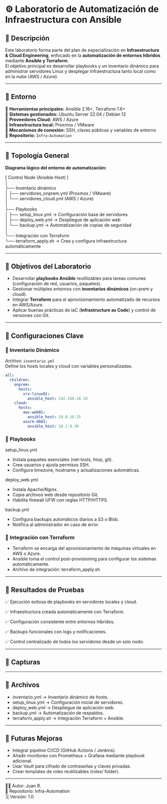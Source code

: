 # ⚙️ Laboratorio de Automatización de Infraestructura con Ansible

## 🔹 Descripción
Este laboratorio forma parte del plan de especialización en **Infraestructura & Cloud Engineering**, enfocado en la **automatización de entornos híbridos** mediante **Ansible y Terraform**.  
El objetivo principal es desarrollar playbooks y un inventario dinámico para administrar servidores Linux y desplegar infraestructura tanto local como en la nube (AWS / Azure).

---

## 🔹 Entorno

📌 **Herramientas principales:** Ansible 2.16+, Terraform 1.6+  
📌 **Sistemas gestionados:** Ubuntu Server 22.04 / Debian 12  
📌 **Proveedores Cloud:** AWS / Azure  
📌 **Infraestructura local:** Proxmox / VMware  
📌 **Mecanismos de conexión:** SSH, claves públicas y variables de entorno  
📌 **Repositorio:** `Infra-Automation`  

---

## 🔹 Topología General

**Diagrama lógico del entorno de automatización:**

[ Control Node (Ansible Host) ]  
│  
├── Inventario dinámico  
│     ├── servidores_onprem.yml (Proxmox / VMware)  
│     └── servidores_cloud.yml (AWS / Azure)  
│  
├── Playbooks  
│     ├── setup_linux.yml → Configuración base de servidores  
│     ├── deploy_web.yml → Despliegue de aplicación web  
│     └── backup.yml → Automatización de copias de seguridad  
│  
└── Integración con Terraform  
      └── terraform_apply.sh → Crea y configura infraestructura automáticamente

---

## 🔹 Objetivos del Laboratorio
- Desarrollar **playbooks Ansible** reutilizables para tareas comunes (configuración de red, usuarios, paquetes).  
- Gestionar múltiples entornos con **inventarios dinámicos** (on-prem y cloud).  
- Integrar **Terraform** para el aprovisionamiento automatizado de recursos en AWS/Azure.  
- Aplicar buenas prácticas de IaC (**Infrastructure as Code**) y control de versiones con Git.  

---

## 🔹 Configuraciones Clave

### 🔸 Inventario Dinámico
Archivo: `inventario.yml`  
Define los hosts locales y cloud con variables personalizadas.

```yaml
all:
  children:
    onprem:
      hosts:
        srv-linux01:
          ansible_host: 192.168.10.10
    cloud:
      hosts:
        aws-web01:
          ansible_host: 10.0.10.25
        azure-db01:
          ansible_host: 10.1.0.30
```


### 🔸 Playbooks

setup_linux.yml
  * Instala paquetes esenciales (net-tools, htop, git).
  * Crea usuarios y ajusta permisos SSH.
  * Configura timezone, hostname y actualizaciones automáticas.

deploy_web.yml
  * Instala Apache/Nginx.
  * Copia archivos web desde repositorio Git.
  * Habilita firewall UFW con reglas HTTP/HTTPS.

backup.yml
  * Configura backups automáticos diarios a S3 o Blob.
  * Notifica al administrador en caso de error.

### 🔸 Integración con Terraform

* Terraform se encarga del aprovisionamiento de máquinas virtuales en AWS o Azure.
* Ansible toma el control post-provisioning para configurar los sistemas automáticamente.
* Archivo de integración: terraform_apply.sh

---

## 🔹 Resultados de Pruebas

✅ Ejecución exitosa de playbooks en servidores locales y cloud.

✅ Infraestructura creada automáticamente con Terraform.

✅ Configuración consistente entre entornos híbridos.

✅ Backups funcionales con logs y notificaciones.

✅ Control centralizado de todos los servidores desde un solo nodo.

---

## 🔹 Capturas

  
  


---

## 🔹 Archivos

* inventario.yml → Inventario dinámico de hosts.
* setup_linux.yml → Configuración inicial de servidores.
* deploy_web.yml → Despliegue de aplicación web.
* backup.yml → Automatización de respaldos.
* terraform_apply.sh → Integración Terraform + Ansible.

---

## 🔹 Futuras Mejoras

* Integrar pipeline CI/CD (GitHub Actions / Jenkins).
* Añadir monitoreo con Prometheus + Grafana mediante playbook adicional.
* Usar Vault para cifrado de contraseñas y claves privadas.
* Crear templates de roles reutilizables (roles/ folder).

---

👨‍💻 Autor: Juan R.  
📘 Repositorio: Infra-Automation  
🗓️ Versión: 1.0  
